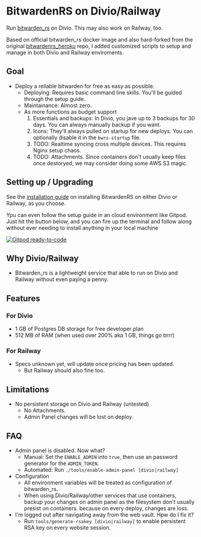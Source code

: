 # BitwardenRS on Divio/Railway

Run [bitwarden_rs](https://github.com/dani-garcia/bitwarden_rs) on Divio.
This may also work on Railway, too.

Based on official bitwarden_rs docker image and also hard-forked
from the original [bitwardenrs_heroku](https://github.com/std2main/bitwardenrs_heroku)
repo, I added customized scripts to setup and manage in both
Divio and Railway enviroments.

## Goal
* Deploy a reliable bitwarden for free as easy as possible.
  * Deploying: Requires basic command line skills. You'll be guided through the setup guide.
  * Maintainance: Almost zero. 
  * As more functions as budget support
    1. Essentials and backups: In Divio, you jave up to 3 backups for 30 days. You can always manually backup if you want.
    2. Icons: They'll always pulled on startup for new deploys. You can optionally disable it in the `bwrs-startup` file.
    3. TODO: Realtime syncing cross multiple devices. This requires Nginx setup chaos.
    4. TODO: Attachments. Since containers don't usually keep files once destoryed, we may consider doing some AWS S3 magic.

## Setting up / Upgrading

See the [installation guide][install-guide] on installing BitwardenRS on
either Divio or Railway, as you choose.

[install-guide]: SETUP.md

Ypu can even follow the setup guide in an cloud environment like Gitpod. Just hit the button below,
and you can fire up the terminal and follow along without ever needing to install anything in your
local machine

[![Gitpod ready-to-code](https://img.shields.io/badge/Gitpod-ready--to--code-blue?logo=gitpod)](https://gitpod.io/#https://github.com/AndreiJirohHaliliDev2006/bitwardenrs-on-divio)

## Why Divio/Railway

* Bitwarden_rs is a lightweight service that able to run on
Divio and Railway without even paying a penny.

## Features

### For Divio

* 1 GB of Postgres DB storage for free developer plan
* 512 MB of RAM (when used over 200% aka 1 GB, things go brrr)

### For Railway

* Specs unknown yet, will update once pricing has been updated.
  * But Railway should also fine too.

## Limitations
* No persistent storage on Divio and Railway (untested)
  * No Attachments.
  * Admin Panel changes will be lost on deploy.

## FAQ
* Admin panel is disabled. Now what?
  * Manual: Set the `ENABLE_ADMIN` into `true`, then use an password generator for the `ADMIN_TOKEN`.
  * Automated: Run `./tools/enable-admin-panel [divio|railway]`
* Configuration
  * All environment variables will be treated as configuration of bitwarden_rs.
  * When using Divio/Railway/other services that use containers, backup your changes on admin panel as the filesystem don't usually presist on containers.
  because on every deploy, changes are loss.
* I'm logged out after navigating away from the web vault. Hpw do I fix it?
  * Run `tools/generate-rsakey [divio|railway]` to enable persistent RSA key on every website session.
